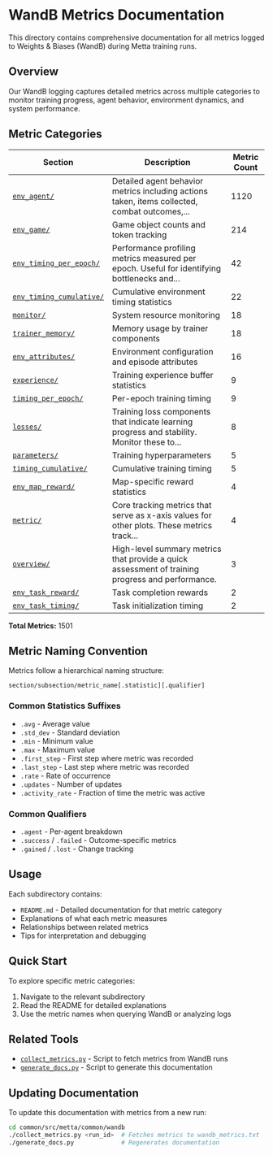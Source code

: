 # WandB Metrics Documentation

This directory contains comprehensive documentation for all metrics logged to Weights & Biases (WandB) during
Metta training runs.

## Overview

Our WandB logging captures detailed metrics across multiple categories to monitor training progress, agent
behavior, environment dynamics, and system performance.

## Metric Categories

| Section | Description | Metric Count |
|---------|-------------|--------------|
| [`env_agent/`](./env_agent/) | Detailed agent behavior metrics including actions taken, items collected, combat outcomes,... | 1120 |
| [`env_game/`](./env_game/) | Game object counts and token tracking | 214 |
| [`env_timing_per_epoch/`](./env_timing_per_epoch/) | Performance profiling metrics measured per epoch. Useful for identifying bottlenecks and... | 42 |
| [`env_timing_cumulative/`](./env_timing_cumulative/) | Cumulative environment timing statistics | 22 |
| [`monitor/`](./monitor/) | System resource monitoring | 18 |
| [`trainer_memory/`](./trainer_memory/) | Memory usage by trainer components | 18 |
| [`env_attributes/`](./env_attributes/) | Environment configuration and episode attributes | 16 |
| [`experience/`](./experience/) | Training experience buffer statistics | 9 |
| [`timing_per_epoch/`](./timing_per_epoch/) | Per-epoch training timing | 9 |
| [`losses/`](./losses/) | Training loss components that indicate learning progress and stability. Monitor these to... | 8 |
| [`parameters/`](./parameters/) | Training hyperparameters | 5 |
| [`timing_cumulative/`](./timing_cumulative/) | Cumulative training timing | 5 |
| [`env_map_reward/`](./env_map_reward/) | Map-specific reward statistics | 4 |
| [`metric/`](./metric/) | Core tracking metrics that serve as x-axis values for other plots. These metrics track... | 4 |
| [`overview/`](./overview/) | High-level summary metrics that provide a quick assessment of training progress and performance. | 3 |
| [`env_task_reward/`](./env_task_reward/) | Task completion rewards | 2 |
| [`env_task_timing/`](./env_task_timing/) | Task initialization timing | 2 |

**Total Metrics:** 1501

## Metric Naming Convention

Metrics follow a hierarchical naming structure:
```
section/subsection/metric_name[.statistic][.qualifier]
```

### Common Statistics Suffixes
- `.avg` - Average value
- `.std_dev` - Standard deviation
- `.min` - Minimum value
- `.max` - Maximum value
- `.first_step` - First step where metric was recorded
- `.last_step` - Last step where metric was recorded
- `.rate` - Rate of occurrence
- `.updates` - Number of updates
- `.activity_rate` - Fraction of time the metric was active

### Common Qualifiers
- `.agent` - Per-agent breakdown
- `.success` / `.failed` - Outcome-specific metrics
- `.gained` / `.lost` - Change tracking

## Usage

Each subdirectory contains:
- `README.md` - Detailed documentation for that metric category
- Explanations of what each metric measures
- Relationships between related metrics
- Tips for interpretation and debugging

## Quick Start

To explore specific metric categories:
1. Navigate to the relevant subdirectory
2. Read the README for detailed explanations
3. Use the metric names when querying WandB or analyzing logs

## Related Tools

- [`collect_metrics.py`](../../collect_metrics.py) - Script to fetch metrics from WandB runs
- [`generate_docs.py`](../../generate_docs.py) - Script to generate this documentation

## Updating Documentation

To update this documentation with metrics from a new run:
```bash
cd common/src/metta/common/wandb
./collect_metrics.py <run_id>  # Fetches metrics to wandb_metrics.txt
./generate_docs.py             # Regenerates documentation
```
